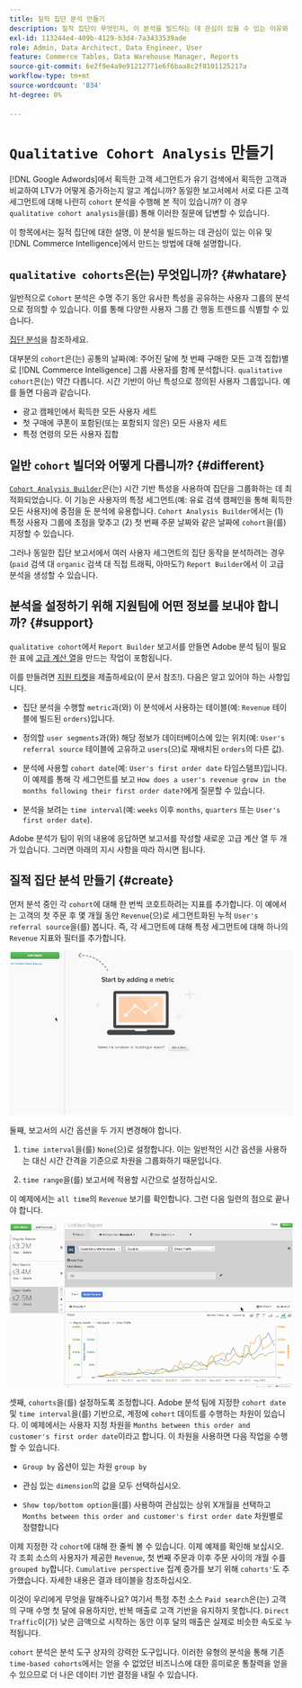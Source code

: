 ```yaml
---
title: 질적 집단 분석 만들기
description: 질적 집단이 무엇인지, 이 분석을 빌드하는 데 관심이 있을 수 있는 이유와 Commerce Intelligence에서 이를 작성하는 방법에 대해 알아봅니다.
exl-id: 113244e4-409b-4129-b3d4-7a3433539ade
role: Admin, Data Architect, Data Engineer, User
feature: Commerce Tables, Data Warehouse Manager, Reports
source-git-commit: 6e2f9e4a9e91212771e6f6baa8c2f8101125217a
workflow-type: tm+mt
source-wordcount: '834'
ht-degree: 0%

---
```


# `Qualitative Cohort Analysis` 만들기

[!DNL Google Adwords]에서 획득한 고객 세그먼트가 유기 검색에서 획득한 고객과 비교하여 LTV가 어떻게 증가하는지 알고 계십니까? 동일한 보고서에서 서로 다른 고객 세그먼트에 대해 나란히 `cohort` 분석을 수행해 본 적이 있습니까? 이 경우 `qualitative cohort analysis`을(를) 통해 이러한 질문에 답변할 수 있습니다.

이 항목에서는 질적 집단에 대한 설명, 이 분석을 빌드하는 데 관심이 있는 이유 및 [!DNL Commerce Intelligence]에서 만드는 방법에 대해 설명합니다.

## `qualitative cohorts`은(는) 무엇입니까? {#whatare}

일반적으로 `Cohort` 분석은 수명 주기 동안 유사한 특성을 공유하는 사용자 그룹의 분석으로 정의할 수 있습니다. 이를 통해 다양한 사용자 그룹 간 행동 트렌드를 식별할 수 있습니다.

[집단 분석](https://www.cohortanalysis.com/)을 참조하세요.

대부분의 `cohort`은(는) 공통의 날짜(예: 주어진 달에 첫 번째 구매한 모든 고객 집합)별로 [!DNL Commerce Intelligence] 그룹 사용자를 함께 분석합니다. `qualitative cohort`은(는) 약간 다릅니다. 시간 기반이 아닌 특성으로 정의된 사용자 그룹입니다. 예를 들면 다음과 같습니다.

* 광고 캠페인에서 획득한 모든 사용자 세트
* 첫 구매에 쿠폰이 포함된(또는 포함되지 않은) 모든 사용자 세트
* 특정 연령의 모든 사용자 집합

## 일반 `cohort` 빌더와 어떻게 다릅니까? {#different}

[`Cohort Analysis Builder`](../dev-reports/cohort-rpt-bldr.md)은(는) 시간 기반 특성을 사용하여 집단을 그룹화하는 데 최적화되었습니다. 이 기능은 사용자의 특정 세그먼트(예: 유료 검색 캠페인을 통해 획득한 모든 사용자)에 중점을 둔 분석에 유용합니다. `Cohort Analysis Builder`에서는 (1) 특정 사용자 그룹에 초점을 맞추고 (2) 첫 번째 주문 날짜와 같은 날짜에 `cohort`을(를) 지정할 수 있습니다.

그러나 동일한 집단 보고서에서 여러 사용자 세그먼트의 집단 동작을 분석하려는 경우(`paid` 검색 대 `organic` 검색 대 직접 트래픽, 아마도?) `Report Builder`에서 이 고급 분석을 생성할 수 있습니다.

## 분석을 설정하기 위해 지원팀에 어떤 정보를 보내야 합니까? {#support}

`qualitative cohort`에서 `Report Builder` 보고서를 만들면 Adobe 분석 팀이 필요한 표에 [고급 계산 열](../data-warehouse-mgr/creating-calculated-columns.md)을 만드는 작업이 포함됩니다.

이를 만들려면 [지원 티켓](https://experienceleague.adobe.com/docs/commerce-knowledge-base/kb/troubleshooting/miscellaneous/mbi-service-policies.html?lang=ko)을 제출하세요(이 문서 참조!). 다음은 알고 있어야 하는 사항입니다.

* 집단 분석을 수행할 `metric`과(와) 이 분석에서 사용하는 테이블(예: `Revenue` 테이블에 빌드된 `orders`)입니다.

* 정의할 `user segments`과(와) 해당 정보가 데이터베이스에 있는 위치(예: `User's referral source` 테이블에 고유하고 `users`(으)로 재배치된 `orders`의 다른 값).

* 분석에 사용할 `cohort date`(예: `User's first order date` 타임스탬프)입니다. 이 예제를 통해 각 세그먼트를 보고 `How does a user's revenue grow in the months following their first order date?`에게 질문할 수 있습니다.

* 분석을 보려는 `time interval`(예: `weeks` 이후 `months`, `quarters` 또는 `User's first order date`).

Adobe 분석가 팀이 위의 내용에 응답하면 보고서를 작성할 새로운 고급 계산 열 두 개가 있습니다. 그러면 아래의 지시 사항을 따라 하시면 됩니다.

## 질적 집단 분석 만들기 {#create}

먼저 분석 중인 각 `cohort`에 대해 한 번씩 코호트하려는 지표를 추가합니다. 이 예에서는 고객의 첫 주문 후 몇 개월 동안 `Revenue`(으)로 세그먼트화된 누적 `User's referral source`을(를) 봅니다. 즉, 각 세그먼트에 대해 특정 세그먼트에 대해 하나의 `Revenue` 지표와 필터를 추가합니다.

![](../../assets/qualcohort1.gif)

둘째, 보고서의 시간 옵션을 두 가지 변경해야 합니다.

1. `time interval`을(를) `None`(으)로 설정합니다. 이는 일반적인 시간 옵션을 사용하는 대신 시간 간격을 기준으로 차원을 그룹화하기 때문입니다.

1. `time range`을(를) 보고서에 적용할 시간으로 설정하십시오.

이 예제에서는 `all time`의 `Revenue` 보기를 확인합니다. 그런 다음 일련의 점으로 끝나야 합니다.

![](../../assets/qualcohort2.gif)

셋째, `cohorts`을(를) 설정하도록 조정합니다. Adobe 분석 팀에 지정한 `cohort date` 및 `time interval`을(를) 기반으로, 계정에 `cohort` 데이트를 수행하는 차원이 있습니다. 이 예제에서는 사용자 지정 차원을 `Months between this order and customer's first order date`이라고 합니다. 이 차원을 사용하면 다음 작업을 수행할 수 있습니다.

* `Group by` 옵션이 있는 차원 `group by`

* 관심 있는 `dimension`의 값을 모두 선택하십시오.

* `Show top/bottom option`을(를) 사용하여 관심있는 상위 X개월을 선택하고 `Months between this order and customer's first order date` 차원별로 정렬합니다

이제 지정한 각 `cohort`에 대해 한 줄씩 볼 수 있습니다. 이제 예제를 확인해 보십시오. 각 조회 소스의 사용자가 제공한 `Revenue`, 첫 번째 주문과 이후 주문 사이의 개월 수를 `grouped by`합니다. `Cumulative perspective` 집계 증가를 보기 위해 `cohorts'`도 추가했습니다. 자세한 내용은 결과 테이블을 참조하십시오.

이것이 우리에게 무엇을 말해주나요? 여기서 특정 추천 소스 `Paid search`은(는) 고객의 구매 수명 첫 달에 유용하지만, 반복 매출로 고객 기반을 유지하지 못합니다. `Direct Traffic`이(가) 낮은 금액으로 시작하는 동안 이후 달의 매출은 실제로 비슷한 속도로 누적됩니다.

`cohort` 분석은 분석 도구 상자의 강력한 도구입니다. 이러한 유형의 분석을 통해 기존 `time-based cohorts`에서는 얻을 수 없었던 비즈니스에 대한 흥미로운 통찰력을 얻을 수 있으므로 더 나은 데이터 기반 결정을 내릴 수 있습니다.
